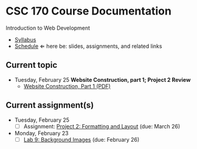 # CSC 170 Course Documentation
Introduction to Web Development

- [Syllabus](syllabus.md)
- [Schedule](schedule.md)   &lArr; here be: slides, assignments, and related links

## Current topic

- Tuesday, February 25 **Website Construction, part 1; Project 2 Review**
  - [Website Construction, Part 1 (PDF)](12-web-construction1/website-construction1.pdf)

## Current assignment(s)

- Tuesday, February 25
  - [ ] Assignment: [Project 2: Formatting and Layout](project02-formatting-and-layout/instructions.md) (due: March 26)
- Monday, February 23
  - [ ] [Lab 9: Background Images](lab09-background-images/instructions.md) (due: February 26)
